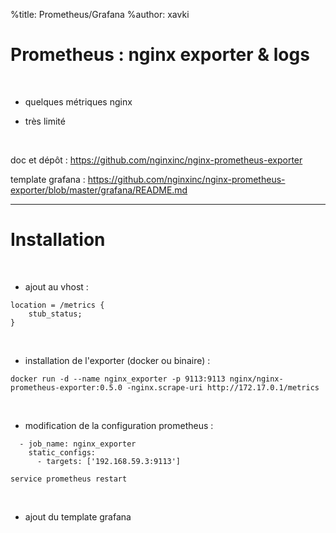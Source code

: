 %title: Prometheus/Grafana
%author: xavki


# Prometheus : nginx exporter & logs

<br>


* quelques métriques nginx

* très limité

<br>


doc et dépôt : https://github.com/nginxinc/nginx-prometheus-exporter

template grafana : https://github.com/nginxinc/nginx-prometheus-exporter/blob/master/grafana/README.md


----------------------------------------------------------------------------------

# Installation


<br>


* ajout au vhost : 

```
location = /metrics {
    stub_status;
}
```

<br>


* installation de l'exporter (docker ou binaire) :

```
docker run -d --name nginx_exporter -p 9113:9113 nginx/nginx-prometheus-exporter:0.5.0 -nginx.scrape-uri http://172.17.0.1/metrics
```

<br>


* modification de la configuration prometheus :

```
  - job_name: nginx_exporter
    static_configs:
      - targets: ['192.168.59.3:9113']

service prometheus restart
```

<br>


* ajout du template grafana





